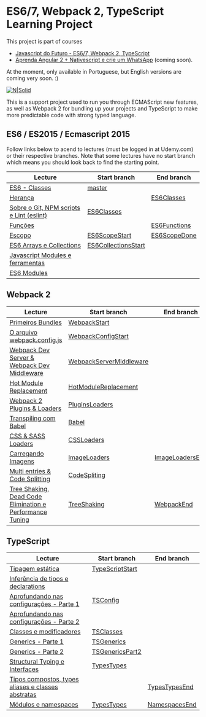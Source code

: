 # ES6/7, Webpack 2, TypeScript Learning Project
This project is part of courses
- [Javascript do Futuro - ES6/7, Webpack 2, TypeScript](https://www.udemy.com/curso-javascript-do-futuro)
- [Aprenda Angular 2 + Nativescript e crie um WhatsApp](https://www.udemy.com/angular-native) (coming soon).

At the moment, only available in Portuguese, but English versions are coming
very soon. :)

[![N|Solid](https://udemy-images.udemy.com/course/480x270/1151322_85db.jpg)](https://www.udemy.com/curso-javascript-do-futuro)

This is a support project used to run you through ECMAScript new features, as well as Webpack 2 for bundling up your projects and TypeScript to make more predictable code with strong typed language.

## ES6 / ES2015 / Ecmascript 2015

Follow links below to acend to lectures (must be logged in at Udemy.com) or their respective branches. Note that some lectures have no start branch which means you should look back to find the starting point.


| Lecture                                  | Start branch        | End branch   |
|------------------------------------------|---------------------|--------------|
| [ES6 - Classes](https://www.udemy.com/curso-javascript-do-futuro/learn/v4/t/lecture/6729030?start=0)                            | [master](https://github.com/Especializa/es6/tree/master)              |              |
| [Herança](https://www.udemy.com/curso-javascript-do-futuro/learn/v4/t/lecture/6729032?start=0)                            |                     | [ES6Classes](https://github.com/Especializa/es6/tree/ES6Classes)   |
| [Sobre o Git, NPM scripts e Lint (eslint)](https://www.udemy.com/curso-javascript-do-futuro/learn/v4/t/lecture/6729042?start=0) | [ES6Classes](https://github.com/Especializa/es6/tree/ES6Classes)          |              |
| [Funções](https://www.udemy.com/curso-javascript-do-futuro/learn/v4/t/lecture/6729044?start=0)                              |                     | [ES6Functions](https://github.com/Especializa/es6/tree/ES6Functions) |
| [Escopo](https://www.udemy.com/curso-javascript-do-futuro/learn/v4/t/lecture/6729048?start=0)                               | [ES6ScopeStart](https://github.com/Especializa/es6/tree/ES6ScopeStart)       | [ES6ScopeDone](https://github.com/Especializa/es6/tree/ES6ScopeStart) |
| [ES6 Arrays e Collections](https://www.udemy.com/curso-javascript-do-futuro/learn/v4/t/lecture/6729058?start=0)                  | [ES6CollectionsStart](https://github.com/Especializa/es6/tree/ES6CollectionsStart) |              |
| [Javascript Modules e ferramentas](https://www.udemy.com/curso-javascript-do-futuro/learn/v4/t/lecture/6729066?start=0)         |                     |              |
| [ES6 Modules](https://www.udemy.com/curso-javascript-do-futuro/learn/v4/t/lecture/6729068?start=0)                              |                     |              |

## Webpack 2

| Lecture                                                   | Start branch            | End branch      |
|-----------------------------------------------------------|-------------------------|-----------------|
| [Primeiros Bundles](https://www.udemy.com/curso-javascript-do-futuro/learn/v4/t/lecture/6742246?start=0)                                         | [WebpackStart](https://github.com/Especializa/es6/tree/WebpackStart)            |                 |
| [O arquivo webpack.config.js](https://www.udemy.com/curso-javascript-do-futuro/learn/v4/t/lecture/6742180?start=0)                               | [WebpackConfigStart](https://github.com/Especializa/es6/tree/WebpackConfigStart)       |                 |
| [Webpack Dev Server & Webpack Dev Middleware](https://www.udemy.com/curso-javascript-do-futuro/learn/v4/t/lecture/6742266?start=0)               | [WebpackServerMiddleware](https://github.com/Especializa/es6/tree/WebpackServerMiddleware) |                 |
| [Hot Module Replacement](https://www.udemy.com/curso-javascript-do-futuro/learn/v4/t/lecture/6742282?start=0)                              | [HotModuleReplacement](https://github.com/Especializa/es6/tree/HotModuleReplacement)    |                 |
| [Webpack 2 Plugins & Loaders](https://www.udemy.com/curso-javascript-do-futuro/learn/v4/t/lecture/6742300?start=0)                               | [PluginsLoaders](https://github.com/Especializa/es6/tree/PluginsLoaders)          |                 |
| [Transpiling com Babel](https://www.udemy.com/curso-javascript-do-futuro/learn/v4/t/lecture/6742418?start=0)                                     | [Babel](https://github.com/Especializa/es6/tree/Babel)                   |                 |
| [CSS & SASS Loaders](https://www.udemy.com/curso-javascript-do-futuro/learn/v4/t/lecture/6742458?start=0)                                        | [CSSLoaders](https://github.com/Especializa/es6/tree/CSSLoaders)              |                 |
| [Carregando Imagens](https://www.udemy.com/curso-javascript-do-futuro/learn/v4/t/lecture/6742498?start=0)                                        | [ImageLoaders](https://github.com/Especializa/es6/tree/ImageLoaders)            | [ImageLoadersEnd](https://github.com/Especializa/es6/tree/ImageLoadersEnd) |
| [Multi entries & Code Splitting](https://www.udemy.com/curso-javascript-do-futuro/learn/v4/t/lecture/6742550?start=0)                            | [CodeSpliting](https://github.com/Especializa/es6/tree/CodeSpliting)            |                 |
| [Tree Shaking, Dead Code Elimination e Performance Tuning](https://www.udemy.com/curso-javascript-do-futuro/learn/v4/t/lecture/6742562?start=0) | [TreeShaking](https://github.com/Especializa/es6/tree/TreeShaking)             | [WebpackEnd](https://github.com/Especializa/es6/tree/WebpackEnd)      |


## TypeScript
| Lecture                                            | Start branch    | End branch    |
|----------------------------------------------------|-----------------|---------------|
| [Tipagem estática](https://www.udemy.com/curso-javascript-do-futuro/learn/v4/t/lecture/6742748?start=0)                                   | [TypeScriptStart](https://github.com/Especializa/es6/tree/TypeScriptStart) |               |
| [Inferência de tipos e declarations](https://www.udemy.com/curso-javascript-do-futuro/learn/v4/t/lecture/6742778?start=0)                 |                 |               |
| [Aprofundando nas configurações - Parte 1](https://www.udemy.com/curso-javascript-do-futuro/learn/v4/t/lecture/6742788?start=0)           | [TSConfig](https://github.com/Especializa/es6/tree/TSConfig)        |               |
| [Aprofundando nas configurações - Parte 2](https://www.udemy.com/curso-javascript-do-futuro/learn/v4/t/lecture/6742840?start=0)           |                 |               |
| [Classes e modificadores](https://www.udemy.com/curso-javascript-do-futuro/learn/v4/t/lecture/6742866?start=0)                            | [TSClasses](https://github.com/Especializa/es6/tree/TSClasses)       |               |
| [Generics - Parte 1](https://www.udemy.com/curso-javascript-do-futuro/learn/v4/t/lecture/6742870?start=0)                                 | [TSGenerics](https://github.com/Especializa/es6/tree/TSGenerics)      |               |
| [Generics - Parte 2](https://www.udemy.com/curso-javascript-do-futuro/learn/v4/t/lecture/6742874?start=0)                                 | [TSGenericsPart2](https://github.com/Especializa/es6/tree/TSGenericsPart2) |               |
| [Structural Typing e Interfaces](https://www.udemy.com/curso-javascript-do-futuro/learn/v4/t/lecture/6742892?start=0)                     | [TypesTypes](https://github.com/Especializa/es6/tree/TypesTypes)      |               |
| [Tipos compostos, types aliases e classes abstratas](https://www.udemy.com/curso-javascript-do-futuro/learn/v4/t/lecture/6742896?start=0) |                 | [TypesTypesEnd](https://github.com/Especializa/es6/tree/TypesTypesEnd) |
| [Módulos e namespaces](https://www.udemy.com/curso-javascript-do-futuro/learn/v4/t/lecture/6742898?start=0)                               | [TypesTypes](https://github.com/Especializa/es6/tree/TypesTypes)      | [NamespacesEnd](https://github.com/Especializa/es6/tree/NamespacesEnd) |

